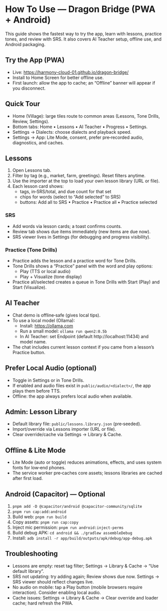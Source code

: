 # How To Use — Dragon Bridge (PWA + Android)

This guide shows the fastest way to try the app, learn with lessons, practice tones, and review with SRS. It also covers AI Teacher setup, offline use, and Android packaging.

## Try the App (PWA)
- Live: https://harmony-cloud-01.github.io/dragon-bridge/
- Install to Home Screen for better offline use.
- First launch: allow the app to cache; an “Offline” banner will appear if you disconnect.

## Quick Tour
- Home (Village): large tiles route to common areas (Lessons, Tone Drills, Review, Settings).
- Bottom tabs: Home • Lessons • AI Teacher • Progress • Settings.
- Settings → Dialects: choose dialects and playback speed.
- Settings → App: Lite Mode, consent, prefer pre‑recorded audio, diagnostics, and caches.

## Lessons
1) Open Lessons tab.
2) Filter by tag (e.g., market, farm, greetings). Reset filters anytime.
3) Use the importer at the top to load your own lesson library (URL or file).
4) Each lesson card shows:
   - tags, in‑SRS/total, and due count for that set
   - chips for words (select to “Add selected” to SRS)
   - buttons: Add all to SRS • Practice • Practice all • Practice selected

### SRS
- Add words via lesson cards; a toast confirms counts.
- Review tab shows due items immediately (new items are due now).
- SRS viewer lives in Settings (for debugging and progress visibility).

### Practice (Tone Drills)
- Practice adds the lesson and a practice word for Tone Drills.
- Tone Drills shows a “Practice” panel with the word and play options:
  - Play (TTS or local audio)
  - Play + Visualize (tone display)
- Practice all/selected creates a queue in Tone Drills with Start (Play) and Start (Visualize).

## AI Teacher
- Chat demo is offline‑safe (gives local tips).
- To use a local model (Ollama):
  - Install: https://ollama.com
  - Run a small model: `ollama run qwen2:0.5b`
  - In AI Teacher: set Endpoint (default http://localhost:11434) and model name.
- The chat includes current lesson context if you came from a lesson’s Practice button.

## Prefer Local Audio (optional)
- Toggle in Settings or in Tone Drills.
- If enabled and audio files exist in `public/audio/<dialect>/`, the app plays them before TTS.
- Offline: the app always prefers local audio when available.

## Admin: Lesson Library
- Default library file: `public/lessons.library.json` (pre‑seeded).
- Import/override via Lessons importer (URL or file).
- Clear override/cache via Settings → Library & Cache.

## Offline & Lite Mode
- Lite Mode (auto or toggle) reduces animations, effects, and uses system fonts for low‑end phones.
- The service worker pre‑caches core assets; lessons libraries are cached after first load.

## Android (Capacitor) — Optional
1) `pnpm add -D @capacitor/android @capacitor-community/sqlite`
2) `pnpm run cap:add:android`
3) Build web: `pnpm run build`
4) Copy assets: `pnpm run cap:copy`
5) Inject mic permission: `pnpm run android:inject-perms`
6) Build debug APK: `cd android && ./gradlew assembleDebug`
7) Install: `adb install -r app/build/outputs/apk/debug/app-debug.apk`

## Troubleshooting
- Lessons are empty: reset tag filter; Settings → Library & Cache → “Use default library”.
- SRS not updating: try adding again; Review shows due now. Settings → SRS viewer should reflect changes live.
- No audio on mobile: tap a Play button (mobile browsers require interaction). Consider enabling local audio.
- Cache issues: Settings → Library & Cache → Clear override and loader cache; hard refresh the PWA.

